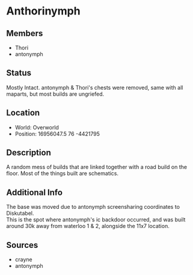 # Anthorinymph

## Members
- Thori
- antonymph

## Status
Mostly Intact. antonymph & Thori's chests were removed, same with all maparts, but most builds are ungriefed.

## Location
- World: Overworld
- Position: 16956047.5 76 -4421795

## Description
A random mess of builds that are linked together with a road build on the floor. Most of the things built are schematics.

## Additional Info
The base was moved due to antonymph screensharing coordinates to Diskutabel.\
This is the spot where antonymph's ic backdoor occurred, and was built around 30k away from waterloo 1 & 2, alongside the 11x7 location.

## Sources
- crayne
- antonymph
